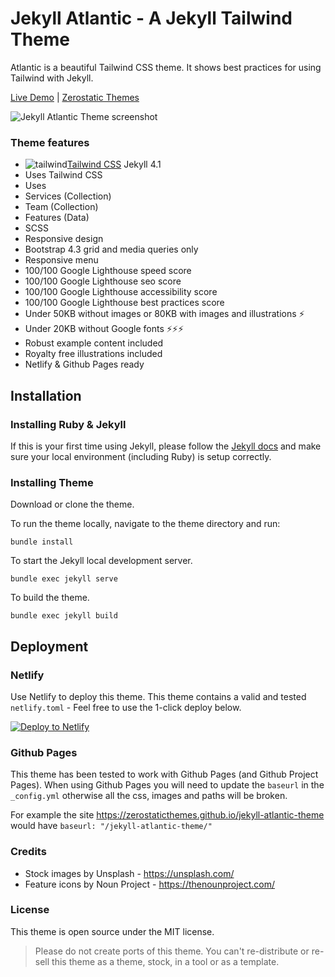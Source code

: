 # Jekyll Atlantic - A Jekyll Tailwind Theme

Atlantic is a beautiful Tailwind CSS theme. It shows best practices for using Tailwind with Jekyll.

[Live Demo](https://jekyll-atlantic.netlify.app/) | [Zerostatic Themes](https://www.zerostatic.io)

![Jekyll Atlantic Theme screenshot](https://www.zerostatic.io/theme/jekyll-atlantic/jekyll-atlantic-screenshot.png)

### Theme features

- ![tailwind](https://jamstackthemes.dev/images/icons/tailwind.svg)[Tailwind CSS](https://tailwindcss.com/docs) Jekyll 4.1
- Uses Tailwind CSS
- Uses 
- Services (Collection)
- Team (Collection)
- Features (Data)
- SCSS
- Responsive design
- Bootstrap 4.3 grid and media queries only
- Responsive menu
- 100/100 Google Lighthouse speed score
- 100/100 Google Lighthouse seo score
- 100/100 Google Lighthouse accessibility score
- 100/100 Google Lighthouse best practices score
- Under 50KB without images or 80KB with images and illustrations ⚡
- Under 20KB without Google fonts ⚡⚡⚡
- Robust example content included
- Royalty free illustrations included
- Netlify & Github Pages ready

## Installation

### Installing Ruby & Jekyll
 
If this is your first time using Jekyll, please follow the [Jekyll docs](https://jekyllrb.com/docs/installation/) and make sure your local environment (including Ruby) is setup correctly.

### Installing Theme

Download or clone the theme.

To run the theme locally, navigate to the theme directory and run:

```
bundle install
``` 

To start the Jekyll local development server.

```
bundle exec jekyll serve
``` 

To build the theme.
 
```
bundle exec jekyll build
```

## Deployment

### Netlify

Use Netlify to deploy this theme. This theme contains a valid and tested `netlify.toml` - Feel free to use the 1-click deploy below.

[![Deploy to Netlify](https://www.netlify.com/img/deploy/button.svg)](https://app.netlify.com/start/deploy?repository=https://github.com/zerostaticthemes/jekyll-atlantic-theme)

### Github Pages
This theme has been tested to work with Github Pages (and Github Project Pages). When using Github Pages you will need to update the `baseurl` in the `_config.yml` otherwise all the css, images and paths will be broken.

For example the site https://zerostaticthemes.github.io/jekyll-atlantic-theme would have `baseurl: "/jekyll-atlantic-theme/"`

### Credits

- Stock images by Unsplash - https://unsplash.com/
- Feature icons by Noun Project - https://thenounproject.com/

### License

This theme is open source under the MIT license. 

> Please do not create ports of this theme. You can't re-distribute or re-sell this theme as a theme, stock, in a tool or as a template.
